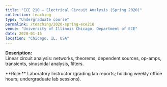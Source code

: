 ```yaml
---
title: "ECE 210 – Electrical Circuit Analysis (Spring 2020)"
collection: teaching
type: "Undergraduate course"
permalink: /teaching/2020-spring-ece210
venue: "University of Illinois Chicago, Department of ECE"
date: 2020-01-15
location: "Chicago, IL, USA"
---
```


**Description:**  
Linear circuit analysis: networks, theorems, dependent sources, op-amps, transients, sinusoidal analysis, filters.  

\*\*Role:\*\* Laboratory Instructor (grading lab reports; holding weekly office hours; undergraduate lab sessions).
